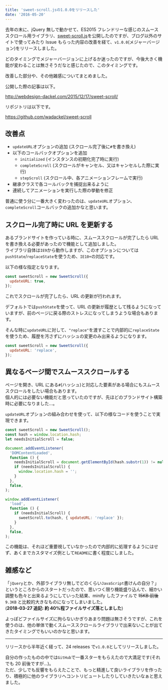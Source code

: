 ```yaml
---
title: 'sweet-scroll.jsの1.0.0をリリースした'
date: '2016-05-20'
---
```


去年の末に、jQuery 無しで動かせて、ES2015 フレンドリーな感じのスムーススクロール用ライブラリ、[sweet-scroll.js](https://github.com/wadackel/sweet-scroll)を公開したのですが、ブログ以外のサイトで使ってみたり Issue もらった内容の改善を経て、`v1.0.0`(メジャーバージョン)をリリースしました。

どのタイミングでメジャーバージョンに上げるか迷ったのですが、今後大きく機能が変わることは無さそうだなと感じたので、このタイミングです。

改善した部分や、その他雑感についてまとめました。

公開した際の記事は以下。

http://webdesign-dackel.com/2015/12/17/sweet-scroll/

リポジトリは以下です。

https://github.com/wadackel/sweet-scroll

## 改善点

- `updateURL`オプションの追加 (スクロール完了後に`#`を書き換え)
- 以下のコールバックオプションを追加
  - `initialized` (インスタンスの初期化完了時に実行)
  - `completeScroll` (スクロールがキャンセル、又はキャンセルした際に実行)
  - `stepScroll` (スクロール中、各アニメーションフレームで実行)
- 継承クラスで各コールバックを捕捉出来るように
- 連続してアニメーションを実行した際の挙動を修正

普通に使う分に一番大きく変わったのは、`updateURL`オプション、`completeScroll`コールバックの追加かなと思います。

## スクロール完了時に URL を更新する

あるブランドサイトを作っている時に、スムーススクロールが完了したら URL を書き換える必要があったので機能として追加しました。  
ライブラリ自体は`IE9`から動作しますが、このオプションについては`pushState`/`replaceState`を使うため、`IE10+`の対応です。

以下の様な指定となります。

```javascript:sample.js
const sweetScroll = new SweetScroll({
  updateURL: true,
});
```

これでスクロールが完了したら、URL の更新が行われます。

デフォルトでは`pushState`を使って、URL の更新が履歴として残るようになっていますが、前のページに戻る際のストレスになってしまうような場合もあります。

そんな時に`updateURL`に対して、`"replace"`を渡すことで内部的に`replaceState`を使うため、履歴を汚さずにハッシュの変更のみ出来るようになります。

```javascript:sample.js
const sweetScroll = new SweetScroll({
  updateURL: 'replace',
});
```

## 異なるページ間でスムーススクロールする

ページを開き、URL にある`#`(ハッシュ)と対応した要素がある場合にもスムーススクロールをしたい場合もあります。  
個人的には必要ない機能だと思っていたのですが、先ほどのブランドサイト構築時に必要になりました...。

`updateURL`オプションの組み合わせを使って、以下の様なコードを使うことで実現できます。

```javascript:app.js
const sweetScroll = new SweetScroll();
const hash = window.location.hash;
let needsInitialScroll = false;

document.addEventListener(
  'DOMContentLoaded',
  function () {
    needsInitialScroll = document.getElementById(hash.substr(1)) != null;
    if (needsInitialScroll) {
      window.location.hash = '';
    }
  },
  false,
);

window.addEventListener(
  'load',
  function () {
    if (needsInitialScroll) {
      sweetScroll.to(hash, { updateURL: 'replace' });
    }
  },
  false,
);
```

この機能は、それほど重要視していなかったので内部的に処理するようにはせず、あくまでカスタマイズ例として`README`に書く程度にしました。

## 雑感など

「`jQuery`とか、外部ライブラリ無しでどのくらい`JavaScript`書けんの自分？」というところからのスタートだったので、思いつく限り機能盛り込んで、細かい調整も色々と出来るようにしていった結果、minify したファイルで ~~15KB 前後~~ `9.3KB` と比較的大きなものになってしまいました。  
(**2018-03-27 追記: 約 40%程ファイルサイズ落としました**)

よっぽどファイルサイズに拘らないかぎりあまり問題は無さそうですが、これを使うのは、他の単体で動くスムーススクロールライブラリで出来ないことが出てきたタイミングでもいいのかなと思います。

---

リリースから半年近く経って、24 releases で`v1.0.0`としてリリースしました。

自分の作ったものの中では`GitHub`で一番スターをもらえたので大満足です(それでも 20 前後ですが...)。  
ただ、少しでも反響をもらえたことで、もっと精進して良いライブラリを作ったり、積極的に他のライブラリへコントリビュートしたりしていきたいなぁと思えました。
